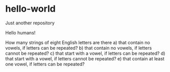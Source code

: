 # hello-world
Just another repository

Hello humans!

How many strings of eight English letters are there
a) that contain no vowels, if letters can be repeated?
b) that contain no vowels, if letters cannot be repeated?
c) that start with a vowel, if letters can be repeated?
d) that start with a vowel, if letters cannot be repeated?
e) that contain at least one vowel, if letters can be repeated?
